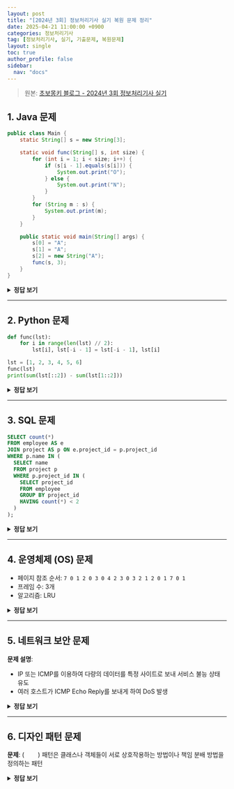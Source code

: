 ```yaml
---
layout: post
title: "[2024년 3회] 정보처리기사 실기 복원 문제 정리"
date: 2025-04-21 11:00:00 +0900
categories: 정보처리기사
tag: [정보처리기사, 실기, 기출문제, 복원문제]
layout: single
toc: true
author_profile: false
sidebar:
  nav: "docs"
---
```


> 원본: [초보몽키 블로그 - 2024년 3회 정보처리기사 실기](https://chobopark.tistory.com/495)

## 1. Java 문제

```java
public class Main {
    static String[] s = new String[3];

    static void func(String[] s, int size) {
        for (int i = 1; i < size; i++) {
            if (s[i - 1].equals(s[i])) {
                System.out.print("O");
            } else {
                System.out.print("N");
            }
        }
        for (String m : s) {
            System.out.print(m);
        }
    }

    public static void main(String[] args) {
        s[0] = "A";
        s[1] = "A";
        s[2] = new String("A");
        func(s, 3);
    }
}
```

<details>
<summary><strong>정답 보기</strong></summary>

**해설**: `s[2]`는 값은 같지만 `new String("A")`로 생성된 다른 객체이므로 `equals`는 true, `==`는 false. 그러나 여기서는 `equals`만 쓰므로 모두 같다고 판단되어 `O`가 2번 출력되고 배열 그대로 출력되므로 `OOAAA`

**정답**: `OOAAA`

</details>

---

## 2. Python 문제

```python
def func(lst):
    for i in range(len(lst) // 2):
        lst[i], lst[-i - 1] = lst[-i - 1], lst[i]

lst = [1, 2, 3, 4, 5, 6]
func(lst)
print(sum(lst[::2]) - sum(lst[1::2]))
```

<details>
<summary><strong>정답 보기</strong></summary>

**해설**: 리스트를 반대로 뒤집은 후, 짝수 인덱스와 홀수 인덱스의 합을 비교함. `[6,5,4,3,2,1]`에서 `(6+4+2)-(5+3+1)=12-9=3`

**정답**: `3`

</details>

---

## 3. SQL 문제

```sql
SELECT count(*)
FROM employee AS e
JOIN project AS p ON e.project_id = p.project_id
WHERE p.name IN (
  SELECT name
  FROM project p
  WHERE p.project_id IN (
    SELECT project_id
    FROM employee
    GROUP BY project_id
    HAVING count(*) < 2
  )
);
```

<details>
<summary><strong>정답 보기</strong></summary>

**해설**: `employee` 테이블에서 `project_id` 기준으로 2명 미만인 프로젝트를 찾고, 해당 이름을 가진 프로젝트의 사원 수를 다시 카운트하는 방식. 결과는 1건

**정답**: `1`

</details>

---

## 4. 운영체제 (OS) 문제

- 페이지 참조 순서: `7 0 1 2 0 3 0 4 2 3 0 3 2 1 2 0 1 7 0 1`
- 프레임 수: 3개
- 알고리즘: LRU

<details>
<summary><strong>정답 보기</strong></summary>

**해설**: LRU는 가장 오래 사용하지 않은 페이지를 교체함. 페이지 교체가 발생한 횟수를 세면 총 12회

**정답**: `12`

</details>

---

## 5. 네트워크 보안 문제

**문제 설명**:

- IP 또는 ICMP를 이용하여 다량의 데이터를 특정 사이트로 보내 서비스 불능 상태 유도
- 여러 호스트가 ICMP Echo Reply를 보내게 하여 DoS 발생

<details>
<summary><strong>정답 보기</strong></summary>

**해설**: 공격자가 브로드캐스트 주소로 ICMP 패킷을 보내고, 피해자는 수많은 응답으로 서비스 불능 상태가 됨

**정답**: `스머프(공격)` 또는 `스머핑(Smurfing)`

</details>

---

## 6. 디자인 패턴 문제

**문제**: (        ) 패턴은 클래스나 객체들이 서로 상호작용하는 방법이나 책임 분배 방법을 정의하는 패턴

<details>
<summary><strong>정답 보기</strong></summary>

**해설**: 객체 간의 상호작용과 책임 분배에 초점을 맞춘 패턴군으로, 상태, 전략, 옵저버 등이 포함됨

**정답**: 행위(Behavioral) 패턴

</details>
